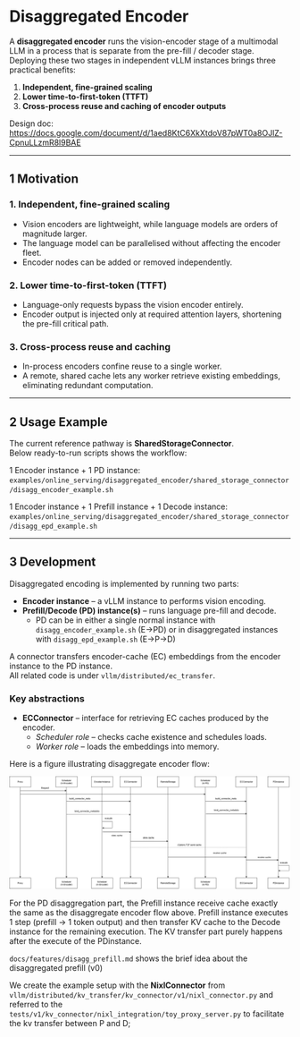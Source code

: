 # Disaggregated Encoder

A **disaggregated encoder** runs the vision-encoder stage of a multimodal LLM in a process that is separate from the pre-fill / decoder stage. Deploying these two stages in independent vLLM instances brings three practical benefits:

1. **Independent, fine-grained scaling**  
2. **Lower time-to-first-token (TTFT)**  
3. **Cross-process reuse and caching of encoder outputs**

Design doc: <https://docs.google.com/document/d/1aed8KtC6XkXtdoV87pWT0a8OJlZ-CpnuLLzmR8l9BAE>

---

## 1  Motivation

### 1. Independent, fine-grained scaling
* Vision encoders are lightweight, while language models are orders of magnitude larger.  
* The language model can be parallelised without affecting the encoder fleet.  
* Encoder nodes can be added or removed independently.

### 2. Lower time-to-first-token (TTFT)
* Language-only requests bypass the vision encoder entirely.  
* Encoder output is injected only at required attention layers, shortening the pre-fill critical path.

### 3. Cross-process reuse and caching
* In-process encoders confine reuse to a single worker.  
* A remote, shared cache lets any worker retrieve existing embeddings, eliminating redundant computation.

---

## 2  Usage Example

The current reference pathway is **SharedStorageConnector**.  
Below ready-to-run scripts shows the workflow:

1 Encoder instance + 1 PD instance:
`examples/online_serving/disaggregated_encoder/shared_storage_connector/disagg_encoder_example.sh`

1 Encoder instance + 1 Prefill instance + 1 Decode instance:
`examples/online_serving/disaggregated_encoder/shared_storage_connector/disagg_epd_example.sh`

---

## 3  Development

Disaggregated encoding is implemented by running two parts:

* **Encoder instance** – a vLLM instance to performs vision encoding.  
* **Prefill/Decode (PD) instance(s)** – runs language pre-fill and decode.
  * PD can be in either a single normal instance with `disagg_encoder_example.sh` (E->PD) or in disaggregated instances with `disagg_epd_example.sh` (E->P->D)

A connector transfers encoder-cache (EC) embeddings from the encoder instance to the PD instance.  
All related code is under `vllm/distributed/ec_transfer`.

### Key abstractions

* **ECConnector** – interface for retrieving EC caches produced by the encoder.  
  * *Scheduler role* – checks cache existence and schedules loads.  
  * *Worker role* – loads the embeddings into memory.

Here is a figure illustrating disaggregate encoder flow:

![Disaggregated Encoder Flow](../assets/features/disagg_encoder/disagg_encoder_flow.png)

For the PD disaggregation part, the Prefill instance receive cache exactly the same as the disaggregate encoder flow above. Prefill instance executes 1 step (prefill -> 1 token output) and then transfer KV cache to the Decode instance for the remaining execution. The KV transfer part purely happens after the execute of the PDinstance.

`docs/features/disagg_prefill.md` shows the brief idea about the disaggregated prefill (v0) 


We create the example setup with the **NixlConnector** from `vllm/distributed/kv_transfer/kv_connector/v1/nixl_connector.py` and referred to the `tests/v1/kv_connector/nixl_integration/toy_proxy_server.py` to facilitate the kv transfer between P and D;